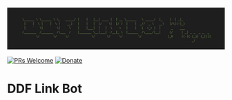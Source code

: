 [![DDF Link Bot Banner](https://github.com/chabad-source/DDFLinkBot/blob/main/images/Logo.png)](https://github.com/chabad-source/DDFLinkBot)

[![PRs Welcome](https://img.shields.io/badge/PRs-welcome-brightgreen.svg?style=flat-square)](http://makeapullrequest.com)
[![Donate](https://img.shields.io/badge/Donate-PayPal-green.svg)](https://www.paypal.com/donate/?hosted_button_id=Q9A7HG8NQEJRU)

# DDF Link Bot

